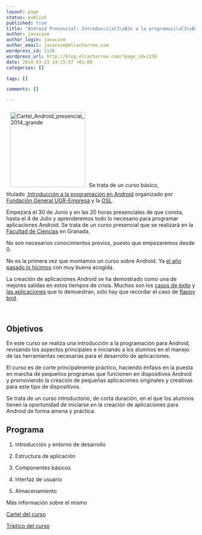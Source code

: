 ```yaml
--- 
layout: page
status: publish
published: true
title: "Android Presencial: Introducci\xC3\xB3n a la programaci\xC3\xB3n en Android"
author: javacasm
author_login: javacasm
author_email: javacasm@elcacharreo.com
wordpress_id: 1136
wordpress_url: http://blog.elcacharreo.com/?page_id=1136
date: 2014-03-23 14:15:57 +01:00
categories: []

tags: []

comments: []

---
```

<a href="http://blog.elcacharreo.com/wp-content/uploads/2014/03/Cartel_Android_presencial_2014_grande1.jpg"><img class="alignleft  wp-image-1133" style="margin: 10px;" src="http://blog.elcacharreo.com/wp-content/uploads/2014/03/Cartel_Android_presencial_2014_grande1-738x1024.jpg" alt="Cartel_Android_presencial_2014_grande" width="200" /></a>Se trata de un curso básico, titulado <a href="https://fundacionugrempresa.es/web/index.php?option=com_listajax&amp;view=curso&amp;Id=1397" target="_blank"> Introducción a la programación en Android</a> organizado por <a href="https://fundacionugrempresa.es" target="_blank">Fundación General UGR-Empresa</a> y la <a href="http://osl.ugr.es" target="_blank">OSL</a>.

Empezará el 30 de Junio y en las 20 horas presenciales de que consta, hasta el 4 de Julio y aprenderemos todo lo necesario para programar aplicaciones Android. Se trata de un curso presencial que se realizará en la <a href="http://fciencias.ugr.es/" target="_blank">Facultad de Ciencias</a> en Granada.

No son necesarios conocimientos previos, puesto que empezaremos desde 0.

No es la primera vez que montamos un curso sobre Android. Ya <a href="http://blog.elcacharreo.com/2013/03/20/curso-de-programacion-de-android/" target="_blank">el año pasado lo hicimos</a> con muy buena acogida.

La creación de aplicaciones Android se ha demostrado como una de mejores salidas en estos tiempos de crisis. Muchos son los <a href="https://www.google.es/search?q=casos+de+%C3%A9xito+programaci%C3%B3n+Android&amp;oq=casos+de+%C3%A9xito+programaci%C3%B3n+Android&amp;aqs=chrome..69i57.1309j0j8&amp;sourceid=chrome&amp;es_sm=121&amp;ie=UTF-8">casos de éxito</a> y <a href="http://www.elandroidelibre.com/2014/03/las-aplicaciones-android-mas-instaladas-de-google-play-con-mas-de-100-millones-de-descargas.html">las aplicaciones</a> que lo demuestran, sólo hay que recordar el caso de <a href="https://www.google.es/search?q=flappy+bird&amp;oq=flappy+bird">flappy bird</a>.

&nbsp;
<h2>Objetivos</h2>
En este curso se realiza una introducción a la programación para Android, revisando los aspectos principales e iniciando a los alumnos en el manejo de las herramientas necesarias para el desarrollo de aplicaciones.

El curso es de corte principalmente práctico, haciendo énfasis en la puesta en marcha de pequeños programas que funcionen en dispositivos Android y promoviendo la creación de pequeñas aplicaciones originales y creativas para este tipo de dispositivos.

Se trata de un curso introductorio, de corta duración, en el que los alumnos tienen la oportunidad de iniciarse en la creación de aplicaciones para Android de forma amena y práctica.

## Programa

1. Introducción y entorno de desarrollo

2. Estructura de aplicación

3. Componentes básicos

4. Interfaz de usuario

5. Almacenamiento

Más información sobre el mismo

<a href="https://www.dropbox.com/s/xkk3bv92kex1d3j/B2%20INTRODUCCION%20A%20LA%20PROGRAMACION%20EN%20ANDROID%20I-CARTEL.pdf">Cartel del curso</a>

<a href="https://www.dropbox.com/s/lff101775ikj2ce/B2%20INTRODUCCION%20A%20LA%20PROGRAMACION%20EN%20ANDROID%20I-TRIPTICOS.pdf">Tríptico del curso</a>
